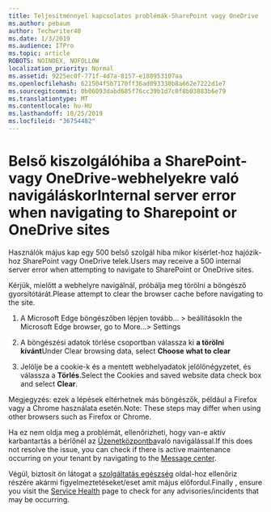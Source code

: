 ```yaml
---
title: Teljesítménnyel kapcsolatos problémák-SharePoint vagy OneDrive
ms.author: pebaum
author: Techwriter40
ms.date: 1/3/2019
ms.audience: ITPro
ms.topic: article
ROBOTS: NOINDEX, NOFOLLOW
localization_priority: Normal
ms.assetid: 9225ec0f-771f-4d7a-8157-e188953107aa
ms.openlocfilehash: 621504f5b7170ff36ad093330b8a662e7222d1e7
ms.sourcegitcommit: 0b06093dabd685f76cc39b1d7c0f8b03883b6e79
ms.translationtype: MT
ms.contentlocale: hu-HU
ms.lasthandoff: 10/25/2019
ms.locfileid: "36754482"
---
```

# <a name="internal-server-error-when-navigating-to-sharepoint-or-onedrive-sites"></a><span data-ttu-id="9ebe7-102">Belső kiszolgálóhiba a SharePoint-vagy OneDrive-webhelyekre való navigáláskor</span><span class="sxs-lookup"><span data-stu-id="9ebe7-102">Internal server error when navigating to Sharepoint or OneDrive sites</span></span>

<span data-ttu-id="9ebe7-103">Használók május kap egy 500 belső szolgál hiba mikor kísérlet-hoz hajózik-hoz SharePoint vagy OneDrive telek.</span><span class="sxs-lookup"><span data-stu-id="9ebe7-103">Users may receive a 500 internal server error when attempting to navigate to SharePoint or OneDrive sites.</span></span> 

<span data-ttu-id="9ebe7-104">Kérjük, mielőtt a webhelyre navigálnál, próbálja meg törölni a böngésző gyorsítótárát.</span><span class="sxs-lookup"><span data-stu-id="9ebe7-104">Please attempt to clear the browser cache before navigating to the site.</span></span>


1. <span data-ttu-id="9ebe7-105">A Microsoft Edge böngészőben lépjen tovább... > beállítások</span><span class="sxs-lookup"><span data-stu-id="9ebe7-105">In the Microsoft Edge browser, go to More...> Settings</span></span>

2. <span data-ttu-id="9ebe7-106">A böngészési adatok törlése csoportban válassza ki **a törölni kívánt**</span><span class="sxs-lookup"><span data-stu-id="9ebe7-106">Under Clear browsing data, select **Choose what to clear**</span></span>

3. <span data-ttu-id="9ebe7-107">Jelölje be a cookie-k és a mentett webhelyadatok jelölőnégyzetet, és válassza a **Törlés**.</span><span class="sxs-lookup"><span data-stu-id="9ebe7-107">Select the Cookies and saved website data check box and select **Clear**.</span></span>

<span data-ttu-id="9ebe7-108">Megjegyzés: ezek a lépések eltérhetnek más böngészők, például a Firefox vagy a Chrome használata esetén.</span><span class="sxs-lookup"><span data-stu-id="9ebe7-108">Note: These steps may differ when using other browsers such as Firefox or Chrome.</span></span>

<span data-ttu-id="9ebe7-109">Ha ez nem oldja meg a problémát, ellenőrizheti, hogy van-e aktív karbantartás a bérlőnél az [Üzenetközpontba](https://portal.office.com/adminportal/home#/MessageCenter)való navigálással.</span><span class="sxs-lookup"><span data-stu-id="9ebe7-109">If this does not resolve the issue, you can check if there is active maintenance occurring on your tenant by navigating to the [Message center](https://portal.office.com/adminportal/home#/MessageCenter).</span></span>

<span data-ttu-id="9ebe7-110">Végül, biztosít ön látogat a [szolgáltatás egészség](https://portal.office.com/adminportal/home#/servicehealth) oldal-hoz ellenőriz részére akármi figyelmeztetéseket/eset amit május előfordul.</span><span class="sxs-lookup"><span data-stu-id="9ebe7-110">Finally , ensure you visit the [Service Health](https://portal.office.com/adminportal/home#/servicehealth) page to check for any advisories/incidents that may be occurring.</span></span>

